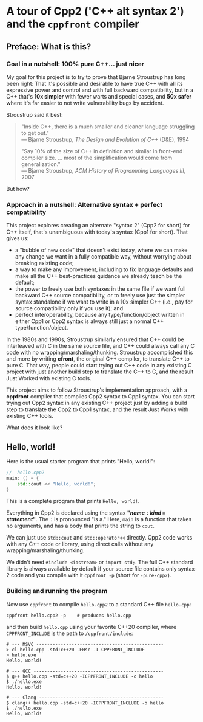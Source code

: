
# A tour of Cpp2 ('C++ alt syntax 2') and the `cppfront` compiler

## Preface: What is this?

### Goal in a nutshell: 100% pure C++... just nicer

My goal for this project is to try to prove that Bjarne Stroustrup has long been right: That it's possible and desirable to have true C++ with all its expressive power and control and with full backward compatibility, but in a C++ that's **10x simpler** with fewer warts and special cases, and **50x safer** where it's far easier to not write vulnerability bugs by accident.

Stroustrup said it best:

> "Inside C++, there is a much smaller and cleaner language struggling to get out." <br>— Bjarne Stroustrup, _The Design and Evolution of C++_ (D&E), 1994
>
> "Say 10% of the size of C++ in definition and similar in front-end compiler size. ... most of the simplification would come from generalization." <br>— Bjarne Stroustrup, _ACM History of Programming Languages III_, 2007

But how?

### Approach in a nutshell: Alternative syntax + perfect compatibility

This project explores creating an alternate "syntax 2" (Cpp2 for short) for C++ itself, that's unambiguous with today's syntax (Cpp1 for short). That gives us:

- a "bubble of new code" that doesn't exist today, where we can make any change we want in a fully compatible way, without worrying about breaking existing code;
- a way to make any improvement, including to fix language defaults and make all the C++ best-practices guidance we already teach be the default;
- the power to freely use both syntaxes in the same file if we want full backward C++ source compatibility, or to freely use just the simpler syntax standalone if we want to write in a 10x simpler C++ (i.e., pay for source compatibility only if you use it); and
- perfect interoperability, because any type/function/object written in either Cpp1 or Cpp2 syntax is always still just a normal C++ type/function/object.

In the 1980s and 1990s, Stroustrup similarly ensured that C++ could be interleaved with C in the same source file, and C++ could always call any C code with no wrapping/marshaling/thunking. Stroustrup accomplished this and more by writing **cfront**, the original C++ compiler, to translate C++ to pure C. That way, people could start trying out C++ code in any existing C project with just another build step to translate the C++ to C, and the result Just Worked with existing C tools.

This project aims to follow Stroustrup's implementation approach, with a **cppfront** compiler that compiles Cpp2 syntax to Cpp1 syntax. You can start trying out Cpp2 syntax in any existing C++ project just by adding a build step to translate the Cpp2 to Cpp1 syntax, and the result Just Works with existing C++ tools.

What does it look like?

## Hello, world!

Here is the usual starter program that prints "Hello, world!":

```cpp
//  hello.cpp2
main: () = {
    std::cout << "Hello, world!";
}
```

This is a complete program that prints `Hello, world!`.

Everything in Cpp2 is declared using the syntax **"_name_ `:` _kind_ `=` _statement_"**. The `:` is pronounced "is a." Here, `main` is a function that takes no arguments, and has a body that prints the string to `cout`.

We can just use `std::cout` and `std::operator<<` directly. Cpp2 code works with any C++ code or library, using direct calls without any wrapping/marshaling/thunking.

We didn't need `#include <iostream>` or `import std;`. The full C++ standard library is always available by default if your source file contains only syntax-2 code and you compile with it `cppfront -p` (short for `-pure-cpp2`).

### Building and running the program

Now use `cppfront` to compile `hello.cpp2` to a standard C++ file `hello.cpp`:

```
cppfront hello.cpp2 -p    # produces hello.cpp
```

and then build `hello.cpp` using your favorite C++20 compiler, where `CPPFRONT_INCLUDE` is the path to `/cppfront/include`:

```
# --- MSVC -----------------------------------------------
> cl hello.cpp -std:c++20 -EHsc -I CPPFRONT_INCLUDE
> hello.exe
Hello, world!

# --- GCC ------------------------------------------------
$ g++ hello.cpp -std=c++20 -ICPPFRONT_INCLUDE -o hello
$ ./hello.exe
Hello, world!

# --- Clang ----------------------------------------------
$ clang++ hello.cpp -std=c++20 -ICPPFRONT_INCLUDE -o hello
$ ./hello.exe
Hello, world!
```

